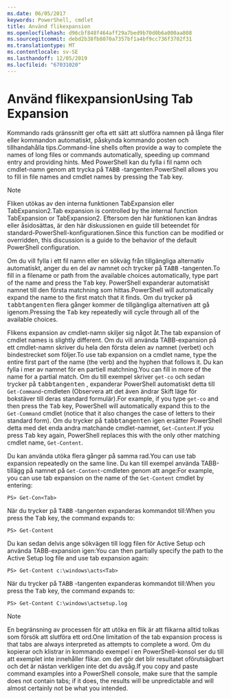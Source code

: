 ```yaml
---
ms.date: 06/05/2017
keywords: PowerShell, cmdlet
title: Använd flikexpansion
ms.openlocfilehash: d96cbf848f464aff29a7bed9b70d0b6a000aa808
ms.sourcegitcommit: debd2b38fb8070a7357bf1a4bf9cc736f3702f31
ms.translationtype: MT
ms.contentlocale: sv-SE
ms.lasthandoff: 12/05/2019
ms.locfileid: "67031020"
---
```

# <a name="using-tab-expansion"></a><span data-ttu-id="e4f51-103">Använd flikexpansion</span><span class="sxs-lookup"><span data-stu-id="e4f51-103">Using Tab Expansion</span></span>

<span data-ttu-id="e4f51-104">Kommando rads gränssnitt ger ofta ett sätt att slutföra namnen på långa filer eller kommandon automatiskt, påskynda kommando posten och tillhandahålla tips.</span><span class="sxs-lookup"><span data-stu-id="e4f51-104">Command-line shells often provide a way to complete the names of long files or commands automatically, speeding up command entry and providing hints.</span></span> <span data-ttu-id="e4f51-105">Med PowerShell kan du fylla i fil namn och cmdlet-namn genom att trycka på <kbd>TABB</kbd> -tangenten.</span><span class="sxs-lookup"><span data-stu-id="e4f51-105">PowerShell allows you to fill in file names and cmdlet names by pressing the <kbd>Tab</kbd> key.</span></span>

> [!NOTE]
> <span data-ttu-id="e4f51-106">Fliken utökas av den interna funktionen TabExpansion eller TabExpansion2.</span><span class="sxs-lookup"><span data-stu-id="e4f51-106">Tab expansion is controlled by the internal function TabExpansion or TabExpansion2.</span></span> <span data-ttu-id="e4f51-107">Eftersom den här funktionen kan ändras eller åsidosättas, är den här diskussionen en guide till beteendet för standard-PowerShell-konfigurationen.</span><span class="sxs-lookup"><span data-stu-id="e4f51-107">Since this function can be modified or overridden, this discussion is a guide to the behavior of the default PowerShell configuration.</span></span>

<span data-ttu-id="e4f51-108">Om du vill fylla i ett fil namn eller en sökväg från tillgängliga alternativ automatiskt, anger du en del av namnet och trycker på <kbd>TABB</kbd> -tangenten.</span><span class="sxs-lookup"><span data-stu-id="e4f51-108">To fill in a filename or path from the available choices automatically, type part of the name and press the <kbd>Tab</kbd> key.</span></span> <span data-ttu-id="e4f51-109">PowerShell expanderar automatiskt namnet till den första matchning som hittas.</span><span class="sxs-lookup"><span data-stu-id="e4f51-109">PowerShell will automatically expand the name to the first match that it finds.</span></span> <span data-ttu-id="e4f51-110">Om du trycker på <kbd>tabbtangenten</kbd> flera gånger kommer de tillgängliga alternativen att gå igenom.</span><span class="sxs-lookup"><span data-stu-id="e4f51-110">Pressing the <kbd>Tab</kbd> key repeatedly will cycle through all of the available choices.</span></span>

<span data-ttu-id="e4f51-111">Flikens expansion av cmdlet-namn skiljer sig något åt.</span><span class="sxs-lookup"><span data-stu-id="e4f51-111">The tab expansion of cmdlet names is slightly different.</span></span> <span data-ttu-id="e4f51-112">Om du vill använda TABB-expansion på ett cmdlet-namn skriver du hela den första delen av namnet (verbet) och bindestrecket som följer.</span><span class="sxs-lookup"><span data-stu-id="e4f51-112">To use tab expansion on a cmdlet name, type the entire first part of the name (the verb) and the hyphen that follows it.</span></span> <span data-ttu-id="e4f51-113">Du kan fylla i mer av namnet för en partiell matchning.</span><span class="sxs-lookup"><span data-stu-id="e4f51-113">You can fill in more of the name for a partial match.</span></span> <span data-ttu-id="e4f51-114">Om du till exempel skriver `get-co` och sedan trycker på <kbd>tabbtangenten</kbd> , expanderar PowerShell automatiskt detta till `Get-Command`-cmdleten (Observera att det även ändrar Skift läge för bokstäver till deras standard formulär).</span><span class="sxs-lookup"><span data-stu-id="e4f51-114">For example, if you type `get-co` and then press the <kbd>Tab</kbd> key, PowerShell will automatically expand this to the `Get-Command` cmdlet (notice that it also changes the case of letters to their standard form).</span></span> <span data-ttu-id="e4f51-115">Om du trycker på <kbd>tabbtangenten</kbd> igen ersätter PowerShell detta med det enda andra matchande cmdlet-namnet, `Get-Content`.</span><span class="sxs-lookup"><span data-stu-id="e4f51-115">If you press <kbd>Tab</kbd> key again, PowerShell replaces this with the only other matching cmdlet name, `Get-Content`.</span></span>

<span data-ttu-id="e4f51-116">Du kan använda utöka flera gånger på samma rad.</span><span class="sxs-lookup"><span data-stu-id="e4f51-116">You can use tab expansion repeatedly on the same line.</span></span> <span data-ttu-id="e4f51-117">Du kan till exempel använda TABB-tillägg på namnet på `Get-Content`-cmdleten genom att ange:</span><span class="sxs-lookup"><span data-stu-id="e4f51-117">For example, you can use tab expansion on the name of the `Get-Content` cmdlet by entering:</span></span>

```
PS> Get-Con<Tab>
```

<span data-ttu-id="e4f51-118">När du trycker på <kbd>TABB</kbd> -tangenten expanderas kommandot till:</span><span class="sxs-lookup"><span data-stu-id="e4f51-118">When you press the <kbd>Tab</kbd> key, the command expands to:</span></span>

```
PS> Get-Content
```

<span data-ttu-id="e4f51-119">Du kan sedan delvis ange sökvägen till logg filen för Active Setup och använda TABB-expansion igen:</span><span class="sxs-lookup"><span data-stu-id="e4f51-119">You can then partially specify the path to the Active Setup log file and use tab expansion again:</span></span>

```
PS> Get-Content c:\windows\acts<Tab>
```

<span data-ttu-id="e4f51-120">När du trycker på <kbd>TABB</kbd> -tangenten expanderas kommandot till:</span><span class="sxs-lookup"><span data-stu-id="e4f51-120">When you press the <kbd>Tab</kbd> key, the command expands to:</span></span>

```
PS> Get-Content C:\windows\actsetup.log
```

> [!NOTE]
> <span data-ttu-id="e4f51-121">En begränsning av processen för att utöka en flik är att flikarna alltid tolkas som försök att slutföra ett ord.</span><span class="sxs-lookup"><span data-stu-id="e4f51-121">One limitation of the tab expansion process is that tabs are always interpreted as attempts to complete a word.</span></span> <span data-ttu-id="e4f51-122">Om du kopierar och klistrar in kommando exempel i en PowerShell-konsol ser du till att exemplet inte innehåller flikar. om det gör det blir resultatet oförutsägbart och det är nästan verkligen inte det du avsåg.</span><span class="sxs-lookup"><span data-stu-id="e4f51-122">If you copy and paste command examples into a PowerShell console, make sure that the sample does not contain tabs; if it does, the results will be unpredictable and will almost certainly not be what you intended.</span></span>
